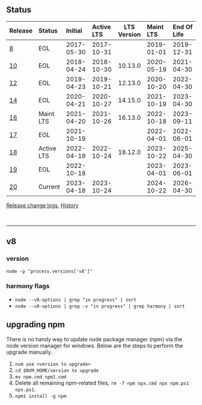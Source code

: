 ## Status

| Release        | Status     | Initial    | Active LTS | LTS Version | Maint LTS  | End Of Life |
| :------------- | :--------- | :--------- | :--------- | :---------: | :--------- | :---------- |
| [8](./v8.md)   | EOL        | 2017-05-30 | 2017-10-31 |             | 2019-01-01 | 2019-12-31  |
| [10](./v10.md) | EOL        | 2018-04-24 | 2018-10-30 |   10.13.0   | 2020-05-19 | 2021-04-30  |
| [12](./v12.md) | EOL        | 2019-04-23 | 2019-10-21 |   12.13.0   | 2020-10-20 | 2022-04-30  |
| [14](./v14.md) | EOL        | 2020-04-21 | 2020-10-27 |   14.15.0   | 2021-10-19 | 2023-04-30  |
| [16](./v16.md) | Maint LTS  | 2021-04-20 | 2021-10-26 |   16.13.0   | 2022-10-18 | 2023-09-11  |
| [17](./v17.md) | EOL        | 2021-10-19 |            |             | 2022-04-01 | 2022-06-01  |
| [18](./v18.md) | Active LTS | 2022-04-19 | 2022-10-24 |   18.12.0   | 2023-10-22 | 2025-04-30  |
| [19](./v19.md) | EOL        | 2022-10-18 |            |             | 2023-04-01 | 2023-06-01  |
| [20](./v20.md) | Current    | 2023-04-18 | 2023-10-24 |             | 2024-10-22 | 2026-04-30  |

[Release change logs](https://github.com/nodejs/node/tree/main/doc/changelogs), [History](https://github.com/nodejs/node/commits/main/doc/changelogs)

<br><hr>

## v8

### version

`node -p "process.versions['v8']"`


### harmony flags

- `node --v8-options | grep "in progress" | sort`
- `node --v8-options | grep -v "in progress" | grep harmony | sort`


## upgrading npm

There is no handy way to update node package manager (npm) via the node version manager for windows. Below are the steps to perform the upgrade manually.

1. `nvm use <version to upgrade>`
1. `cd $NVM_HOME/version to upgrade`
1. `mv npm.cmd npm1.cmd`
1. Delete all remaining npm-related files, `rm -f npm npx.cmd npx npm.ps1 npx.ps1`.
1. `npm1 install -g npm`
